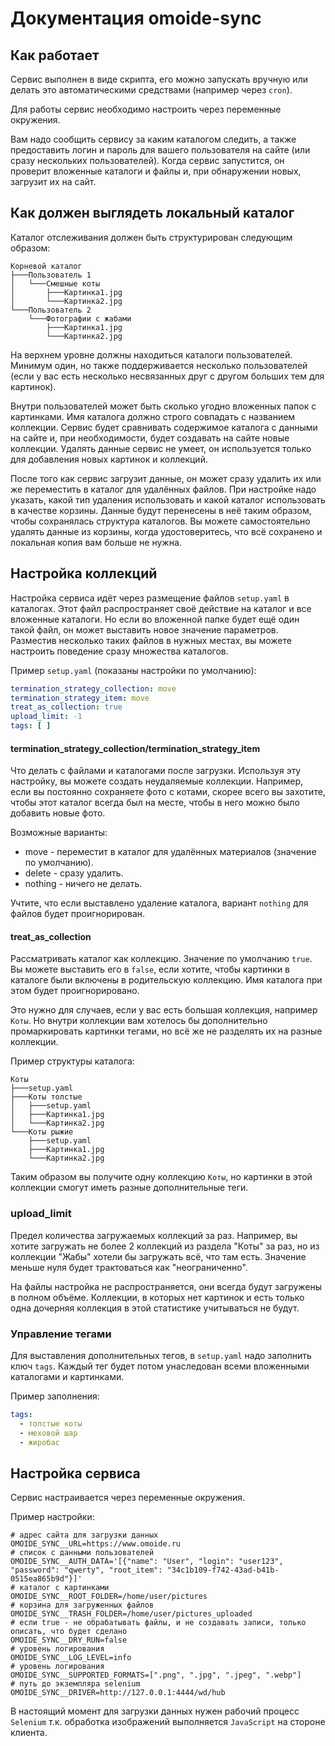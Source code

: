 # Документация omoide-sync

## Как работает

Сервис выполнен в виде скрипта, его можно запускать вручную или делать это
автоматическими средствами (например через `cron`).

Для работы сервис необходимо настроить через переменные окружения.

Вам надо сообщить сервису за каким каталогом следить, а также предоставить
логин и пароль для вашего пользователя на сайте (или сразу нескольких
пользователей). Когда сервис запустится, он проверит вложенные каталоги и файлы
и, при обнаружении новых, загрузит их на сайт.

## Как должен выглядеть локальный каталог

Каталог отслеживания должен быть структурирован следующим образом:

```
Корневой каталог
├───Пользователь 1
│   └───Смешные коты
│       ├───Картинка1.jpg
│       └───Картинка2.jpg
└───Пользователь 2
    └───Фотографии с жабами
        ├───Картинка1.jpg
        └───Картинка2.jpg
```

На верхнем уровне должны находиться каталоги пользователей. Минимум один, но
также поддерживается несколько пользователей (если у вас есть несколько
несвязанных друг с другом больших тем для картинок).

Внутри пользователей может быть сколько угодно вложенных папок с картинками.
Имя каталога должно строго совпадать с названием коллекции. Сервис будет
сравнивать содержимое каталога с данными на сайте и, при необходимости, будет
создавать на сайте новые коллекции. Удалять данные сервис не умеет, он
используется только для добавления новых картинок и коллекций.

После того как сервис загрузит данные, он может сразу удалить их или же
переместить в каталог для удалённых файлов. При настройке надо указать, какой
тип удаления использовать и какой каталог использовать в качестве
корзины. Данные будут перенесены в неё таким образом, чтобы сохранялась
структура каталогов. Вы можете самостоятельно удалять данные из корзины, когда
удостоверитесь, что всё сохранено и локальная копия вам больше не нужна.

## Настройка коллекций

Настройка сервиса идёт через размещение файлов `setup.yaml` в каталогах. Этот
файл распространяет своё действие на каталог и все вложенные каталоги. Но если
во вложенной папке будет ещё один такой файл, он может выставить новое значение
параметров. Разместив несколько таких файлов в нужных местах, вы можете
настроить поведение сразу множества каталогов.

Пример `setup.yaml` (показаны настройки по умолчанию):

```yaml
termination_strategy_collection: move
termination_strategy_item: move
treat_as_collection: true
upload_limit: -1
tags: [ ]
```

#### termination_strategy_collection/termination_strategy_item

Что делать с файлами и каталогами после загрузки. Используя эту настройку, вы
можете создать неудаляемые коллекции. Например, если вы постоянно сохраняете
фото с котами, скорее всего вы захотите, чтобы этот каталог всегда был на
месте, чтобы в него можно было добавить новые фото.

Возможные варианты:

* move - переместит в каталог для удалённых материалов (значение по умолчанию).
* delete - сразу удалить.
* nothing - ничего не делать.

Учтите, что если выставлено удаление каталога, вариант `nothing` для файлов
будет проигнорирован.

#### treat_as_collection

Рассматривать каталог как коллекцию. Значение по умолчанию `true`. Вы можете
выставить его в `false`, если хотите, чтобы картинки в каталоге были включены в
родительскую коллекцию. Имя каталога при этом будет проигнорировано.

Это нужно для случаев, если у вас есть большая коллекция, например `Коты`. Но
внутри коллекции вам хотелось бы дополнительно промаркировать картинки тегами,
но всё же не разделять их на разные коллекции.

Пример структуры каталога:

```
Коты
├───setup.yaml
├───Коты толстые
│   ├───setup.yaml
│   ├───Картинка1.jpg
│   └───Картинка2.jpg
└───Коты рыжие
    ├───setup.yaml
    ├───Картинка1.jpg
    └───Картинка2.jpg
```

Таким образом вы получите одну коллекцию `Коты`, но картинки в этой коллекции
смогут иметь разные дополнительные теги.

### upload_limit

Предел количества загружаемых коллекций за раз. Например, вы хотите загружать
не более 2 коллекций из раздела "Коты" за раз, но из коллекции "Жабы" хотели бы
загружать всё, что там есть. Значение меньше нуля будет трактоваться как
"неограниченно".

На файлы настройка не распространяется, они всегда будут загружены в полном
объёме. Коллекции, в которых нет картинок и есть только одна дочерняя коллекция
в этой статистике учитываться не будут.

### Управление тегами

Для выставления дополнительных тегов, в `setup.yaml` надо заполнить
ключ `tags`. Каждый тег будет потом унаследован всеми вложенными каталогами и
картинками.

Пример заполнения:

```yaml
tags:
  - толстые коты
  - меховой шар
  - жиробас
```

## Настройка сервиса

Сервис настраивается через переменные окружения.

Пример настройки:

```shell
# адрес сайта для загрузки данных
OMOIDE_SYNC__URL=https://www.omoide.ru
# список с данными пользователей
OMOIDE_SYNC__AUTH_DATA='[{"name": "User", "login": "user123", "password": "qwerty", "root_item": "34c1b109-f742-43ad-b41b-0515ea865b9d"}]'
# каталог с картинками
OMOIDE_SYNC__ROOT_FOLDER=/home/user/pictures
# корзина для загруженных файлов
OMOIDE_SYNC__TRASH_FOLDER=/home/user/pictures_uploaded
# если true - не обрабатывать файлы, и не создавать записи, только описать, что будет сделано
OMOIDE_SYNC__DRY_RUN=false
# уровень логирования
OMOIDE_SYNC__LOG_LEVEL=info
# уровень логирования
OMOIDE_SYNC__SUPPORTED_FORMATS=[".png", ".jpg", ".jpeg", ".webp"]
# путь до экземпляра selenium
OMOIDE_SYNC__DRIVER=http://127.0.0.1:4444/wd/hub
```

В настоящий момент для загрузки данных нужен рабочий процесс `Selenium` 
т.к. обработка изображений выполняется `JavaScript` на стороне клиента.
